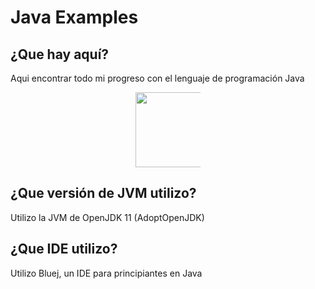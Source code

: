 # Java Examples
## ¿Que hay aquí?
 Aqui encontrar todo mi progreso con el lenguaje de programación Java
<div style="padding: 0 200px">
    <img src="https://informaticademadrid.com/wp-content/uploads/2016/08/cursos-de-informatica-para-mayores-madrid-logo-java-jpg.jpg" width="120" style="display: inline-block; vertical-aling: middle">
</div>

## ¿Que versión de JVM utilizo?
Utilizo la JVM de OpenJDK 11 (AdoptOpenJDK)

## ¿Que IDE utilizo?
Utilizo Bluej, un IDE para principiantes en Java
